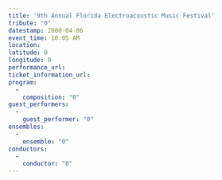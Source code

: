 ```yaml
---
title: '9th Annual Florida Electroacoustic Music Festival'
tribute: "0"
datestamp: 2000-04-06
event_time: 10:05 AM
location: 
latitude: 0
longitude: 0
performance_url: 
ticket_information_url: 
program: 
  -
    composition: "0"
guest_performers: 
  -
    guest_performer: "0"
ensembles: 
  -
    ensemble: "0"
conductors: 
  -
    conductor: "0"
---
```

